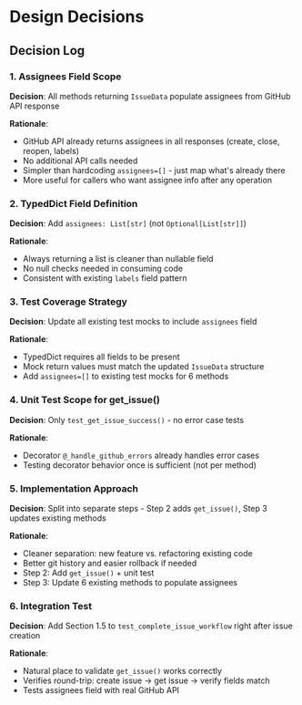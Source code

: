 # Design Decisions

## Decision Log

### 1. Assignees Field Scope
**Decision**: All methods returning `IssueData` populate assignees from GitHub API response

**Rationale**: 
- GitHub API already returns assignees in all responses (create, close, reopen, labels)
- No additional API calls needed
- Simpler than hardcoding `assignees=[]` - just map what's already there
- More useful for callers who want assignee info after any operation

### 2. TypedDict Field Definition
**Decision**: Add `assignees: List[str]` (not `Optional[List[str]]`)

**Rationale**:
- Always returning a list is cleaner than nullable field
- No null checks needed in consuming code
- Consistent with existing `labels` field pattern

### 3. Test Coverage Strategy
**Decision**: Update all existing test mocks to include `assignees` field

**Rationale**:
- TypedDict requires all fields to be present
- Mock return values must match the updated `IssueData` structure
- Add `assignees=[]` to existing test mocks for 6 methods

### 4. Unit Test Scope for get_issue()
**Decision**: Only `test_get_issue_success()` - no error case tests

**Rationale**:
- Decorator `@_handle_github_errors` already handles error cases
- Testing decorator behavior once is sufficient (not per method)

### 5. Implementation Approach
**Decision**: Split into separate steps - Step 2 adds `get_issue()`, Step 3 updates existing methods

**Rationale**:
- Cleaner separation: new feature vs. refactoring existing code
- Better git history and easier rollback if needed
- Step 2: Add `get_issue()` + unit test
- Step 3: Update 6 existing methods to populate assignees

### 6. Integration Test
**Decision**: Add Section 1.5 to `test_complete_issue_workflow` right after issue creation

**Rationale**:
- Natural place to validate `get_issue()` works correctly
- Verifies round-trip: create issue → get issue → verify fields match
- Tests assignees field with real GitHub API
